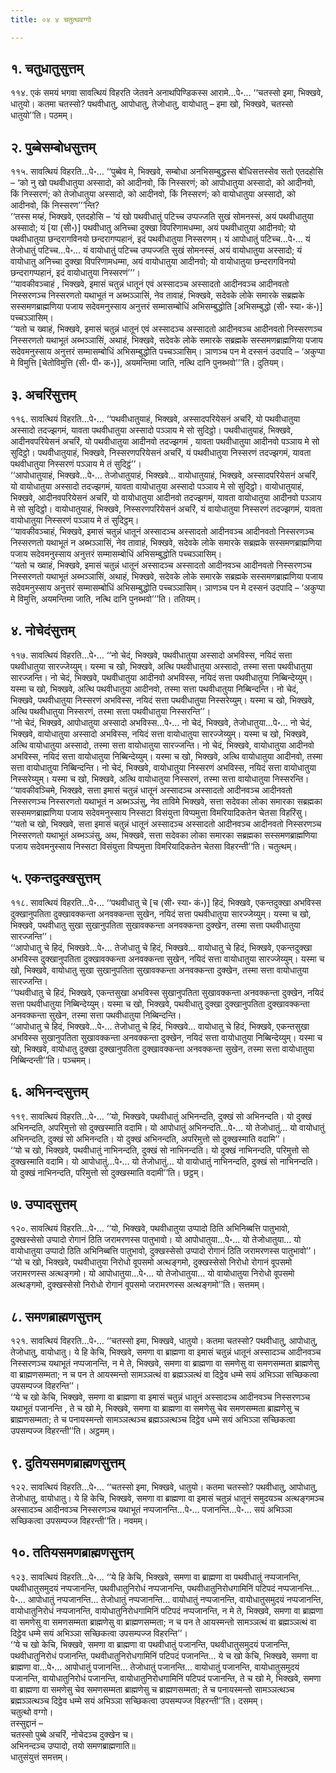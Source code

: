 ```yaml
---
title: ०४ ४ चतुत्थवग्गो

---
```



## १. चतुधातुसुत्तम्

११४. एकं समयं भगवा सावत्थियं विहरति जेतवने अनाथपिण्डिकस्स आरामे…पे॰… ‘‘चतस्सो इमा, भिक्खवे, धातुयो। कतमा चतस्सो? पथवीधातु, आपोधातु, तेजोधातु, वायोधातु – इमा खो, भिक्खवे, चतस्सो धातुयो’’ति। पठमम्।  


## २. पुब्बेसम्बोधसुत्तम्

११५. सावत्थियं विहरति…पे॰… ‘‘पुब्बेव मे, भिक्खवे, सम्बोधा अनभिसम्बुद्धस्स बोधिसत्तस्सेव सतो एतदहोसि – ‘को नु खो पथवीधातुया अस्सादो, को आदीनवो, किं निस्सरणं; को आपोधातुया अस्सादो, को आदीनवो, किं निस्सरणं; को तेजोधातुया अस्सादो, को आदीनवो, किं निस्सरणं; को वायोधातुया अस्सादो, को आदीनवो, किं निस्सरण’’’न्ति?  
‘‘तस्स मय्हं, भिक्खवे, एतदहोसि – ‘यं खो पथवीधातुं पटिच्च उप्पज्जति सुखं सोमनस्सं, अयं पथवीधातुया अस्सादो; यं [या (सी॰)] पथवीधातु अनिच्चा दुक्खा विपरिणामधम्मा, अयं पथवीधातुया आदीनवो; यो पथवीधातुया छन्दरागविनयो छन्दरागप्पहानं, इदं पथवीधातुया निस्सरणम्। यं आपोधातुं पटिच्च…पे॰… यं तेजोधातुं पटिच्च…पे॰… यं वायोधातुं पटिच्च उप्पज्जति सुखं सोमनस्सं, अयं वायोधातुया अस्सादो; यं वायोधातु अनिच्चा दुक्खा विपरिणामधम्मा, अयं वायोधातुया आदीनवो; यो वायोधातुया छन्दरागविनयो छन्दरागप्पहानं, इदं वायोधातुया निस्सरणं’’’।  
‘‘यावकीवञ्चाहं , भिक्खवे, इमासं चतुन्नं धातूनं एवं अस्सादञ्च अस्सादतो आदीनवञ्च आदीनवतो निस्सरणञ्च निस्सरणतो यथाभूतं न अब्भञ्ञासिं, नेव तावाहं, भिक्खवे, सदेवके लोके समारके सब्रह्मके सस्समणब्राह्मणिया पजाय सदेवमनुस्साय अनुत्तरं सम्मासम्बोधिं अभिसम्बुद्धोति [अभिसम्बुद्धो (सी॰ स्या॰ कं॰)] पच्चञ्ञासिम्।  
‘‘यतो च ख्वाहं, भिक्खवे, इमासं चतुन्नं धातूनं एवं अस्सादञ्च अस्सादतो आदीनवञ्च आदीनवतो निस्सरणञ्च निस्सरणतो यथाभूतं अब्भञ्ञासिं, अथाहं, भिक्खवे, सदेवके लोके समारके सब्रह्मके सस्समणब्राह्मणिया पजाय सदेवमनुस्साय अनुत्तरं सम्मासम्बोधिं अभिसम्बुद्धोति पच्चञ्ञासिम्। ञाणञ्च पन मे दस्सनं उदपादि – ‘अकुप्पा मे विमुत्ति [चेतोविमुत्ति (सी॰ पी॰ क॰)], अयमन्तिमा जाति, नत्थि दानि पुनब्भवो’’’ति। दुतियम्।  


## ३. अचरिंसुत्तम्

११६. सावत्थियं विहरति…पे॰… ‘‘पथवीधातुयाहं, भिक्खवे, अस्सादपरियेसनं अचरिं, यो पथवीधातुया अस्सादो तदज्झगमं, यावता पथवीधातुया अस्सादो पञ्ञाय मे सो सुदिट्ठो। पथवीधातुयाहं, भिक्खवे, आदीनवपरियेसनं अचरिं, यो पथवीधातुया आदीनवो तदज्झगमं , यावता पथवीधातुया आदीनवो पञ्ञाय मे सो सुदिट्ठो। पथवीधातुयाहं, भिक्खवे, निस्सरणपरियेसनं अचरिं, यं पथवीधातुया निस्सरणं तदज्झगमं, यावता पथवीधातुया निस्सरणं पञ्ञाय मे तं सुदिट्ठं’’।  
‘‘आपोधातुयाहं, भिक्खवे…पे॰… तेजोधातुयाहं, भिक्खवे… वायोधातुयाहं, भिक्खवे, अस्सादपरियेसनं अचरिं, यो वायोधातुया अस्सादो तदज्झगमं, यावता वायोधातुया अस्सादो पञ्ञाय मे सो सुदिट्ठो। वायोधातुयाहं, भिक्खवे, आदीनवपरियेसनं अचरिं, यो वायोधातुया आदीनवो तदज्झगमं, यावता वायोधातुया आदीनवो पञ्ञाय मे सो सुदिट्ठो। वायोधातुयाहं, भिक्खवे, निस्सरणपरियेसनं अचरिं, यं वायोधातुया निस्सरणं तदज्झगमं, यावता वायोधातुया निस्सरणं पञ्ञाय मे तं सुदिट्ठम्।  
‘‘यावकीवञ्चाहं, भिक्खवे, इमासं चतुन्नं धातूनं अस्सादञ्च अस्सादतो आदीनवञ्च आदीनवतो निस्सरणञ्च निस्सरणतो यथाभूतं न अब्भञ्ञासिं, नेव तावाहं, भिक्खवे, सदेवके लोके समारके सब्रह्मके सस्समणब्राह्मणिया पजाय सदेवमनुस्साय अनुत्तरं सम्मासम्बोधिं अभिसम्बुद्धोति पच्चञ्ञासिम्।  
‘‘यतो च ख्वाहं, भिक्खवे, इमासं चतुन्नं धातूनं अस्सादञ्च अस्सादतो आदीनवञ्च आदीनवतो निस्सरणञ्च निस्सरणतो यथाभूतं अब्भञ्ञासिं, अथाहं, भिक्खवे, सदेवके लोके समारके सब्रह्मके सस्समणब्राह्मणिया पजाय सदेवमनुस्साय अनुत्तरं सम्मासम्बोधिं अभिसम्बुद्धोति पच्चञ्ञासिम्। ञाणञ्च पन मे दस्सनं उदपादि – ‘अकुप्पा मे विमुत्ति, अयमन्तिमा जाति, नत्थि दानि पुनब्भवो’’’ति। ततियम्।  


## ४. नोचेदंसुत्तम्

११७. सावत्थियं विहरति…पे॰… ‘‘नो चेदं, भिक्खवे, पथवीधातुया अस्सादो अभविस्स, नयिदं सत्ता पथवीधातुया सारज्जेय्युम्। यस्मा च खो, भिक्खवे, अत्थि पथवीधातुया अस्सादो, तस्मा सत्ता पथवीधातुया सारज्जन्ति। नो चेदं, भिक्खवे, पथवीधातुया आदीनवो अभविस्स, नयिदं सत्ता पथवीधातुया निब्बिन्देय्युम्। यस्मा च खो, भिक्खवे, अत्थि पथवीधातुया आदीनवो, तस्मा सत्ता पथवीधातुया निब्बिन्दन्ति। नो चेदं, भिक्खवे, पथवीधातुया निस्सरणं अभविस्स, नयिदं सत्ता पथवीधातुया निस्सरेय्युम्। यस्मा च खो, भिक्खवे, अत्थि पथवीधातुया निस्सरणं, तस्मा सत्ता पथवीधातुया निस्सरन्ति’’।  
‘‘नो चेदं, भिक्खवे, आपोधातुया अस्सादो अभविस्स…पे॰… नो चेदं, भिक्खवे, तेजोधातुया…पे॰… नो चेदं, भिक्खवे, वायोधातुया अस्सादो अभविस्स, नयिदं सत्ता वायोधातुया सारज्जेय्युम्। यस्मा च खो, भिक्खवे, अत्थि वायोधातुया अस्सादो, तस्मा सत्ता वायोधातुया सारज्जन्ति। नो चेदं, भिक्खवे, वायोधातुया आदीनवो अभविस्स, नयिदं सत्ता वायोधातुया निब्बिन्देय्युम्। यस्मा च खो, भिक्खवे, अत्थि वायोधातुया आदीनवो, तस्मा सत्ता वायोधातुया निब्बिन्दन्ति। नो चेदं, भिक्खवे, वायोधातुया निस्सरणं अभविस्स, नयिदं सत्ता वायोधातुया निस्सरेय्युम्। यस्मा च खो, भिक्खवे, अत्थि वायोधातुया निस्सरणं, तस्मा सत्ता वायोधातुया निस्सरन्ति।  
‘‘यावकीवञ्चिमे, भिक्खवे, सत्ता इमासं चतुन्नं धातूनं अस्सादञ्च अस्सादतो आदीनवञ्च आदीनवतो निस्सरणञ्च निस्सरणतो यथाभूतं न अब्भञ्ञंसु, नेव ताविमे भिक्खवे, सत्ता सदेवका लोका समारका सब्रह्मका सस्समणब्राह्मणिया पजाय सदेवमनुस्साय निस्सटा विसंयुत्ता विप्पमुत्ता विमरियादिकतेन चेतसा विहरिंसु।  
‘‘यतो च खो, भिक्खवे, सत्ता इमासं चतुन्नं धातूनं अस्सादञ्च अस्सादतो आदीनवञ्च आदीनवतो निस्सरणञ्च निस्सरणतो यथाभूतं अब्भञ्ञंसु, अथ, भिक्खवे, सत्ता सदेवका लोका समारका सब्रह्मका सस्समणब्राह्मणिया पजाय सदेवमनुस्साय निस्सटा विसंयुत्ता विप्पमुत्ता विमरियादिकतेन चेतसा विहरन्ती’’ति। चतुत्थम्।  


## ५. एकन्तदुक्खसुत्तम्

११८. सावत्थियं विहरति…पे॰… ‘‘पथवीधातु चे [च (सी॰ स्या॰ कं॰)] हिदं, भिक्खवे, एकन्तदुक्खा अभविस्स दुक्खानुपतिता दुक्खावक्कन्ता अनवक्कन्ता सुखेन, नयिदं सत्ता पथवीधातुया सारज्जेय्युम्। यस्मा च खो, भिक्खवे, पथवीधातु सुखा सुखानुपतिता सुखावक्कन्ता अनवक्कन्ता दुक्खेन, तस्मा सत्ता पथवीधातुया सारज्जन्ति’’।  
‘‘आपोधातु चे हिदं, भिक्खवे…पे॰… तेजोधातु चे हिदं, भिक्खवे… वायोधातु चे हिदं, भिक्खवे, एकन्तदुक्खा अभविस्स दुक्खानुपतिता दुक्खावक्कन्ता अनवक्कन्ता सुखेन, नयिदं सत्ता वायोधातुया सारज्जेय्युम्। यस्मा च खो, भिक्खवे, वायोधातु सुखा सुखानुपतिता सुखावक्कन्ता अनवक्कन्ता दुक्खेन, तस्मा सत्ता वायोधातुया सारज्जन्ति।  
‘‘पथवीधातु चे हिदं, भिक्खवे, एकन्तसुखा अभविस्स सुखानुपतिता सुखावक्कन्ता अनवक्कन्ता दुक्खेन, नयिदं सत्ता पथवीधातुया निब्बिन्देय्युम्। यस्मा च खो, भिक्खवे, पथवीधातु दुक्खा दुक्खानुपतिता दुक्खावक्कन्ता अनवक्कन्ता सुखेन, तस्मा सत्ता पथवीधातुया निब्बिन्दन्ति।  
‘‘आपोधातु चे हिदं, भिक्खवे…पे॰… तेजोधातु चे हिदं, भिक्खवे… वायोधातु चे हिदं, भिक्खवे, एकन्तसुखा अभविस्स सुखानुपतिता सुखावक्कन्ता अनवक्कन्ता दुक्खेन, नयिदं सत्ता वायोधातुया निब्बिन्देय्युम्। यस्मा च खो, भिक्खवे, वायोधातु दुक्खा दुक्खानुपतिता दुक्खावक्कन्ता अनवक्कन्ता सुखेन, तस्मा सत्ता वायोधातुया निब्बिन्दन्ती’’ति। पञ्चमम्।  


## ६. अभिनन्दसुत्तम्

११९. सावत्थियं विहरति…पे॰… ‘‘यो, भिक्खवे, पथवीधातुं अभिनन्दति, दुक्खं सो अभिनन्दति। यो दुक्खं अभिनन्दति, अपरिमुत्तो सो दुक्खस्माति वदामि। यो आपोधातुं अभिनन्दति…पे॰… यो तेजोधातुं… यो वायोधातुं अभिनन्दति, दुक्खं सो अभिनन्दति। यो दुक्खं अभिनन्दति, अपरिमुत्तो सो दुक्खस्माति वदामि’’।  
‘‘यो च खो, भिक्खवे, पथवीधातुं नाभिनन्दति, दुक्खं सो नाभिनन्दति। यो दुक्खं नाभिनन्दति, परिमुत्तो सो दुक्खस्माति वदामि। यो आपोधातुं…पे॰… यो तेजोधातुं… यो वायोधातुं नाभिनन्दति, दुक्खं सो नाभिनन्दति। यो दुक्खं नाभिनन्दति, परिमुत्तो सो दुक्खस्माति वदामी’’ति। छट्ठम्।  


## ७. उप्पादसुत्तम्

१२०. सावत्थियं विहरति…पे॰… ‘‘यो, भिक्खवे, पथवीधातुया उप्पादो ठिति अभिनिब्बत्ति पातुभावो, दुक्खस्सेसो उप्पादो रोगानं ठिति जरामरणस्स पातुभावो। यो आपोधातुया…पे॰… यो तेजोधातुया… यो वायोधातुया उप्पादो ठिति अभिनिब्बत्ति पातुभावो, दुक्खस्सेसो उप्पादो रोगानं ठिति जरामरणस्स पातुभावो’’।  
‘‘यो च खो, भिक्खवे, पथवीधातुया निरोधो वूपसमो अत्थङ्गमो, दुक्खस्सेसो निरोधो रोगानं वूपसमो जरामरणस्स अत्थङ्गमो। यो आपोधातुया…पे॰… यो तेजोधातुया… यो वायोधातुया निरोधो वूपसमो अत्थङ्गमो, दुक्खस्सेसो निरोधो रोगानं वूपसमो जरामरणस्स अत्थङ्गमो’’ति। सत्तमम्।  


## ८. समणब्राह्मणसुत्तम्

१२१. सावत्थियं विहरति…पे॰… ‘‘चतस्सो इमा, भिक्खवे, धातुयो। कतमा चतस्सो? पथवीधातु, आपोधातु, तेजोधातु, वायोधातु। ये हि केचि, भिक्खवे, समणा वा ब्राह्मणा वा इमासं चतुन्नं धातूनं अस्सादञ्च आदीनवञ्च निस्सरणञ्च यथाभूतं नप्पजानन्ति, न मे ते, भिक्खवे, समणा वा ब्राह्मणा वा समणेसु वा समणसम्मता ब्राह्मणेसु वा ब्राह्मणसम्मता; न च पन ते आयस्मन्तो सामञ्ञत्थं वा ब्रह्मञ्ञत्थं वा दिट्ठेव धम्मे सयं अभिञ्ञा सच्छिकत्वा उपसम्पज्ज विहरन्ति’’।  
‘‘ये च खो केचि, भिक्खवे, समणा वा ब्राह्मणा वा इमासं चतुन्नं धातूनं अस्सादञ्च आदीनवञ्च निस्सरणञ्च यथाभूतं पजानन्ति , ते च खो मे, भिक्खवे, समणा वा ब्राह्मणा वा समणेसु चेव समणसम्मता ब्राह्मणेसु च ब्राह्मणसम्मता; ते च पनायस्मन्तो सामञ्ञत्थञ्च ब्रह्मञ्ञत्थञ्च दिट्ठेव धम्मे सयं अभिञ्ञा सच्छिकत्वा उपसम्पज्ज विहरन्ती’’ति। अट्ठमम्।  


## ९. दुतियसमणब्राह्मणसुत्तम्

१२२. सावत्थियं विहरति…पे॰… ‘‘चतस्सो इमा, भिक्खवे, धातुयो। कतमा चतस्सो? पथवीधातु, आपोधातु, तेजोधातु, वायोधातु। ये हि केचि, भिक्खवे, समणा वा ब्राह्मणा वा इमासं चतुन्नं धातूनं समुदयञ्च अत्थङ्गमञ्च अस्सादञ्च आदीनवञ्च निस्सरणञ्च यथाभूतं नप्पजानन्ति…पे॰… पजानन्ति…पे॰… सयं अभिञ्ञा सच्छिकत्वा उपसम्पज्ज विहरन्ती’’ति। नवमम्।  


## १०. ततियसमणब्राह्मणसुत्तम्

१२३. सावत्थियं विहरति…पे॰… ‘‘ये हि केचि, भिक्खवे, समणा वा ब्राह्मणा वा पथवीधातुं नप्पजानन्ति, पथवीधातुसमुदयं नप्पजानन्ति, पथवीधातुनिरोधं नप्पजानन्ति, पथवीधातुनिरोधगामिनिं पटिपदं नप्पजानन्ति…पे॰… आपोधातुं नप्पजानन्ति… तेजोधातुं नप्पजानन्ति… वायोधातुं नप्पजानन्ति, वायोधातुसमुदयं नप्पजानन्ति, वायोधातुनिरोधं नप्पजानन्ति, वायोधातुनिरोधगामिनिं पटिपदं नप्पजानन्ति, न मे ते, भिक्खवे, समणा वा ब्राह्मणा वा समणेसु वा समणसम्मता ब्राह्मणेसु वा ब्राह्मणसम्मता; न च पन ते आयस्मन्तो सामञ्ञत्थं वा ब्रह्मञ्ञत्थं वा दिट्ठेव धम्मे सयं अभिञ्ञा सच्छिकत्वा उपसम्पज्ज विहरन्ति’’।  
‘‘ये च खो केचि, भिक्खवे, समणा वा ब्राह्मणा वा पथवीधातुं पजानन्ति, पथवीधातुसमुदयं पजानन्ति, पथवीधातुनिरोधं पजानन्ति, पथवीधातुनिरोधगामिनिं पटिपदं पजानन्ति… ये च खो केचि, भिक्खवे, समणा वा ब्राह्मणा वा…पे॰… आपोधातुं पजानन्ति… तेजोधातुं पजानन्ति… वायोधातुं पजानन्ति, वायोधातुसमुदयं पजानन्ति, वायोधातुनिरोधं पजानन्ति, वायोधातुनिरोधगामिनिं पटिपदं पजानन्ति, ते च खो मे, भिक्खवे, समणा वा ब्राह्मणा वा समणेसु चेव समणसम्मता ब्राह्मणेसु च ब्राह्मणसम्मता; ते च पनायस्मन्तो सामञ्ञत्थञ्च ब्रह्मञ्ञत्थञ्च दिट्ठेव धम्मे सयं अभिञ्ञा सच्छिकत्वा उपसम्पज्ज विहरन्ती’’ति। दसमम्।  
चतुत्थो वग्गो।  
तस्सुद्दानं –  
चतस्सो पुब्बे अचरिं, नोचेदञ्च दुक्खेन च।  
अभिनन्दञ्च उप्पादो, तयो समणब्राह्मणाति॥  
धातुसंयुत्तं समत्तम्।  